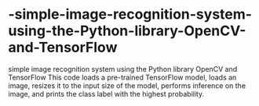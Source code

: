 # -simple-image-recognition-system-using-the-Python-library-OpenCV-and-TensorFlow
 simple image recognition system using the Python library OpenCV and TensorFlow
This code loads a pre-trained TensorFlow model, loads an image, resizes it to the input size of the model, 
performs inference on the image, and prints the class label with the highest probability.
